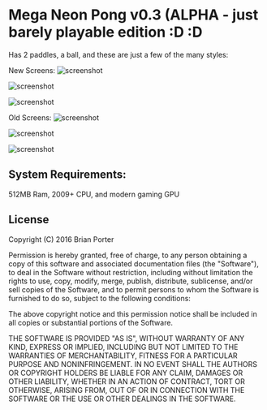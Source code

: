 Mega Neon Pong v0.3 (ALPHA - just barely playable edition :D :D 
================================================================

Has 2 paddles, a ball, and these are just a few of the many styles:

New Screens:
![screenshot](http://i.imgur.com/0d64ls0.png)

![screenshot](http://i.imgur.com/WtLWmjS.png)

![screenshot](http://i.imgur.com/5q4C63Y.png)


Old Screens:
![screenshot](http://i.imgur.com/b5Q8Y8Q.png)

![screenshot](http://i.imgur.com/zXuOwBc.png)

![screenshot](http://i.imgur.com/UWlXjR5.png)




System Requirements:
--------------------
512MB Ram, 2009+ CPU, and modern gaming GPU


License
-------

Copyright (C) 2016 Brian Porter

Permission is hereby granted, free of charge, to any person obtaining a copy of this software and associated documentation files (the "Software"), to deal in the Software without restriction, including without limitation the rights to use, copy, modify, merge, publish, distribute, sublicense, and/or sell copies of the Software, and to permit persons to whom the Software is furnished to do so, subject to the following conditions:

The above copyright notice and this permission notice shall be included in all copies or substantial portions of the Software.

THE SOFTWARE IS PROVIDED "AS IS", WITHOUT WARRANTY OF ANY KIND, EXPRESS OR IMPLIED, INCLUDING BUT NOT LIMITED TO THE WARRANTIES OF MERCHANTABILITY, FITNESS FOR A PARTICULAR PURPOSE AND NONINFRINGEMENT. IN NO EVENT SHALL THE AUTHORS OR COPYRIGHT HOLDERS BE LIABLE FOR ANY CLAIM, DAMAGES OR OTHER LIABILITY, WHETHER IN AN ACTION OF CONTRACT, TORT OR OTHERWISE, ARISING FROM, OUT OF OR IN CONNECTION WITH THE SOFTWARE OR THE USE OR OTHER DEALINGS IN THE SOFTWARE.

[SlowMotion]: http://i.imgur.com/jow89vf.gif
[NormalSpeed]: http://i.imgur.com/mbU2zAz.gif
